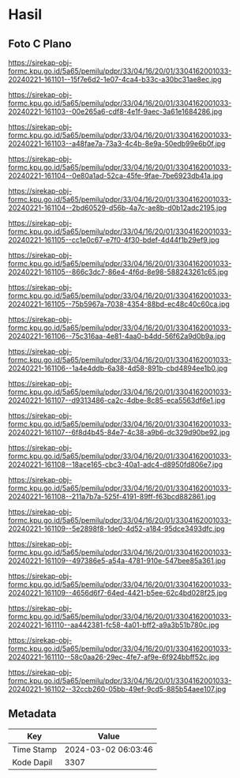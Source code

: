 # Hasil

## Foto C Plano

https://sirekap-obj-formc.kpu.go.id/5a65/pemilu/pdpr/33/04/16/20/01/3304162001033-20240221-161101--15f7e6d2-1e07-4ca4-b33c-a30bc31ae8ec.jpg

https://sirekap-obj-formc.kpu.go.id/5a65/pemilu/pdpr/33/04/16/20/01/3304162001033-20240221-161103--00e265a6-cdf8-4e1f-9aec-3a61e1684286.jpg

https://sirekap-obj-formc.kpu.go.id/5a65/pemilu/pdpr/33/04/16/20/01/3304162001033-20240221-161103--a48fae7a-73a3-4c4b-8e9a-50edb99e6b0f.jpg

https://sirekap-obj-formc.kpu.go.id/5a65/pemilu/pdpr/33/04/16/20/01/3304162001033-20240221-161104--0e80a1ad-52ca-45fe-9fae-7be6923db41a.jpg

https://sirekap-obj-formc.kpu.go.id/5a65/pemilu/pdpr/33/04/16/20/01/3304162001033-20240221-161104--2bd60529-d56b-4a7c-ae8b-d0b12adc2195.jpg

https://sirekap-obj-formc.kpu.go.id/5a65/pemilu/pdpr/33/04/16/20/01/3304162001033-20240221-161105--cc1e0c67-e7f0-4f30-bdef-4d44f1b29ef9.jpg

https://sirekap-obj-formc.kpu.go.id/5a65/pemilu/pdpr/33/04/16/20/01/3304162001033-20240221-161105--866c3dc7-86e4-4f6d-8e98-588243261c65.jpg

https://sirekap-obj-formc.kpu.go.id/5a65/pemilu/pdpr/33/04/16/20/01/3304162001033-20240221-161105--75b5967a-7038-4354-88bd-ec48c40c60ca.jpg

https://sirekap-obj-formc.kpu.go.id/5a65/pemilu/pdpr/33/04/16/20/01/3304162001033-20240221-161106--75c316aa-4e81-4aa0-b4dd-56f62a9d0b9a.jpg

https://sirekap-obj-formc.kpu.go.id/5a65/pemilu/pdpr/33/04/16/20/01/3304162001033-20240221-161106--1a4e4ddb-6a38-4d58-891b-cbd4894ee1b0.jpg

https://sirekap-obj-formc.kpu.go.id/5a65/pemilu/pdpr/33/04/16/20/01/3304162001033-20240221-161107--d9313486-ca2c-4dbe-8c85-eca5563df6e1.jpg

https://sirekap-obj-formc.kpu.go.id/5a65/pemilu/pdpr/33/04/16/20/01/3304162001033-20240221-161107--6f8d4b45-84e7-4c38-a9b6-dc329d90be92.jpg

https://sirekap-obj-formc.kpu.go.id/5a65/pemilu/pdpr/33/04/16/20/01/3304162001033-20240221-161108--18ace165-cbc3-40a1-adc4-d8950fd806e7.jpg

https://sirekap-obj-formc.kpu.go.id/5a65/pemilu/pdpr/33/04/16/20/01/3304162001033-20240221-161108--211a7b7a-525f-4191-89ff-f63bcd882861.jpg

https://sirekap-obj-formc.kpu.go.id/5a65/pemilu/pdpr/33/04/16/20/01/3304162001033-20240221-161109--5e2898f8-1de0-4d52-a184-95dce3493dfc.jpg

https://sirekap-obj-formc.kpu.go.id/5a65/pemilu/pdpr/33/04/16/20/01/3304162001033-20240221-161109--497386e5-a54a-4781-910e-547bee85a361.jpg

https://sirekap-obj-formc.kpu.go.id/5a65/pemilu/pdpr/33/04/16/20/01/3304162001033-20240221-161109--4656d6f7-64ed-4421-b5ee-62c4bd028f25.jpg

https://sirekap-obj-formc.kpu.go.id/5a65/pemilu/pdpr/33/04/16/20/01/3304162001033-20240221-161110--aa442381-fc58-4a01-bff2-a9a3b51b780c.jpg

https://sirekap-obj-formc.kpu.go.id/5a65/pemilu/pdpr/33/04/16/20/01/3304162001033-20240221-161110--58c0aa26-29ec-4fe7-af9e-6f924bbff52c.jpg

https://sirekap-obj-formc.kpu.go.id/5a65/pemilu/pdpr/33/04/16/20/01/3304162001033-20240221-161102--32ccb260-05bb-49ef-9cd5-885b54aee107.jpg


## Metadata

| Key        | Value               |
| ---------- | ------------------- |
| Time Stamp | 2024-03-02 06:03:46 |
| Kode Dapil | 3307                |



